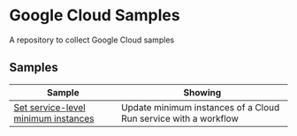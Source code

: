# Google Cloud Samples

A repository to collect Google Cloud samples

## Samples

| Sample | Showing | 
| --- | --- | 
| [Set service-level minimum instances](./workflows/min-instances/) | Update minimum instances of a Cloud Run service with a workflow |